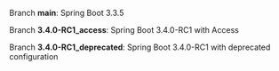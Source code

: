 Branch **main**: Spring Boot 3.3.5

Branch **3.4.0-RC1_access**: Spring Boot 3.4.0-RC1 with Access

Branch **3.4.0-RC1_deprecated**: Spring Boot 3.4.0-RC1 with deprecated configuration
